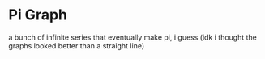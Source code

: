 # Pi Graph

a bunch of infinite series that eventually make pi, i guess (idk i thought the graphs looked better than a straight line)
